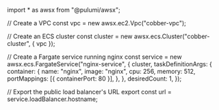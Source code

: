 import * as awsx from "@pulumi/awsx";

// Create a VPC
const vpc = new awsx.ec2.Vpc("cobber-vpc");

// Create an ECS cluster
const cluster = new awsx.ecs.Cluster("cobber-cluster", { vpc });

// Create a Fargate service running nginx
const service = new awsx.ecs.FargateService("nginx-service", {
    cluster,
    taskDefinitionArgs: {
        container: {
            name: "nginx",
            image: "nginx",
            cpu: 256,
            memory: 512,
            portMappings: [{ containerPort: 80 }],
        },
    },
    desiredCount: 1,
});

// Export the public load balancer's URL
export const url = service.loadBalancer.hostname;
